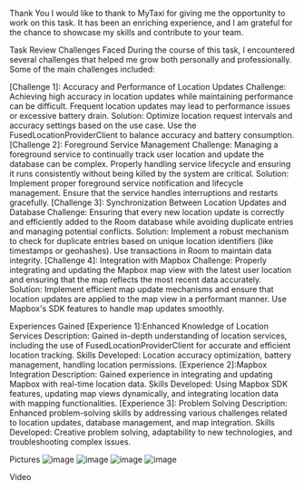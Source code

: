 Thank You
I would like to thank to MyTaxi for giving me the opportunity to work on this task. It has been an enriching experience, and I am grateful for the chance to showcase my skills and contribute to your team.

Task Review
Challenges Faced
During the course of this task, I encountered several challenges that helped me grow both personally and professionally. Some of the main challenges included:

[Challenge 1]: Accuracy and Performance of Location Updates
Challenge: Achieving high accuracy in location updates while maintaining performance can be difficult. Frequent location updates may lead to performance issues or excessive battery drain.
Solution: Optimize location request intervals and accuracy settings based on the use case. Use the FusedLocationProviderClient to balance accuracy and battery consumption.
[Challenge 2]: Foreground Service Management
Challenge: Managing a foreground service to continually track user location and update the database can be complex. Properly handling service lifecycle and ensuring it runs consistently without being killed by the system are critical.
Solution: Implement proper foreground service notification and lifecycle management. Ensure that the service handles interruptions and restarts gracefully.
[Challenge 3]: Synchronization Between Location Updates and Database
Challenge: Ensuring that every new location update is correctly and efficiently added to the Room database while avoiding duplicate entries and managing potential conflicts.
Solution: Implement a robust mechanism to check for duplicate entries based on unique location identifiers (like timestamps or geohashes). Use transactions in Room to maintain data integrity.
[Challenge 4]: Integration with Mapbox
Challenge: Properly integrating and updating the Mapbox map view with the latest user location and ensuring that the map reflects the most recent data accurately.
Solution: Implement efficient map update mechanisms and ensure that location updates are applied to the map view in a performant manner. Use Mapbox's SDK features to handle map updates smoothly.

Experiences Gained
[Experience 1]:Enhanced Knowledge of Location Services
Description: Gained in-depth understanding of location services, including the use of FusedLocationProviderClient for accurate and efficient location tracking.
Skills Developed: Location accuracy optimization, battery management, handling location permissions.
[Experience 2]:Mapbox Integration
Description: Gained experience in integrating and updating Mapbox with real-time location data.
Skills Developed: Using Mapbox SDK features, updating map views dynamically, and integrating location data with mapping functionalities.
[Experience 3]: Problem Solving
Description: Enhanced problem-solving skills by addressing various challenges related to location updates, database management, and map integration.
Skills Developed: Creative problem solving, adaptability to new technologies, and troubleshooting complex issues.

Pictures
![image](https://github.com/user-attachments/assets/cf97b7d9-e038-4458-907a-3334332e40d1)
![image](https://github.com/user-attachments/assets/82f98f46-977d-49ae-a9ca-61a03b50d9e4)
![image](https://github.com/user-attachments/assets/a94aa4dd-26ec-4d42-b0e4-ac2b313edb47)
![image](https://github.com/user-attachments/assets/8545d8b6-f554-4856-89c3-f51227481d77)

Video
